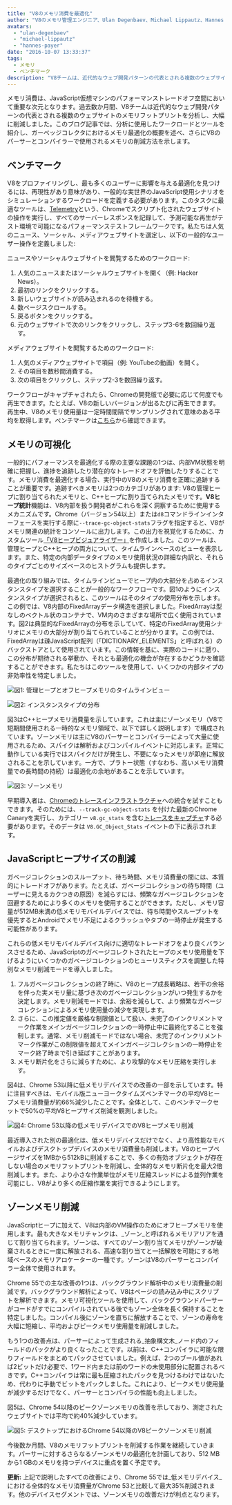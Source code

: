 ```yaml
---
title: "V8のメモリ消費を最適化"
author: "V8のメモリ管理エンジニア、Ulan Degenbaev、Michael Lippautz、Hannes Payer、そしてToon Verwaest"
avatars: 
  - "ulan-degenbaev"
  - "michael-lippautz"
  - "hannes-payer"
date: "2016-10-07 13:33:37"
tags: 
  - メモリ
  - ベンチマーク
description: "V8チームは、近代的なウェブ開発パターンの代表とされる複数のウェブサイトのメモリフットプリントを分析し、大幅に削減しました。"
---
```

メモリ消費は、JavaScript仮想マシンのパフォーマンストレードオフ空間において重要な次元となります。過去数か月間、V8チームは近代的なウェブ開発パターンの代表とされる複数のウェブサイトのメモリフットプリントを分析し、大幅に削減しました。このブログ記事では、分析に使用したワークロードとツールを紹介し、ガーベッジコレクタにおけるメモリ最適化の概要を述べ、さらにV8のパーサーとコンパイラーで使用されるメモリの削減方法を示します。

<!--truncate-->
## ベンチマーク

V8をプロファイリングし、最も多くのユーザーに影響を与える最適化を見つけるには、再現性があり意味があり、一般的な実世界のJavaScript使用シナリオをシミュレーションするワークロードを定義する必要があります。このタスクに最適なツールは、[Telemetry](https://catapult.gsrc.io/telemetry)という、Chromeでスクリプト化されたウェブサイトの操作を実行し、すべてのサーバーレスポンスを記録して、予測可能な再生がテスト環境で可能になるパフォーマンステストフレームワークです。私たちは人気のニュース、ソーシャル、メディアウェブサイトを選定し、以下の一般的なユーザー操作を定義しました:

ニュースやソーシャルウェブサイトを閲覧するためのワークロード:

1. 人気のニュースまたはソーシャルウェブサイトを開く（例: Hacker News）。
2. 最初のリンクをクリックする。
3. 新しいウェブサイトが読み込まれるのを待機する。
4. 数ページスクロールする。
5. 戻るボタンをクリックする。
6. 元のウェブサイトで次のリンクをクリックし、ステップ3-6を数回繰り返す。

メディアウェブサイトを閲覧するためのワークロード:

1. 人気のメディアウェブサイトで項目（例: YouTubeの動画）を開く。
2. その項目を数秒間消費する。
3. 次の項目をクリックし、ステップ2-3を数回繰り返す。

ワークフローがキャプチャされたら、Chromeの開発版で必要に応じて何度でも再生できます。たとえば、V8の新しいバージョンが出るたびに再生できます。再生中、V8のメモリ使用量は一定時間間隔でサンプリングされて意味のある平均を取得します。ベンチマークは[こちら](https://cs.chromium.org/chromium/src/tools/perf/page_sets/system_health/browsing_stories.py?q=browsing+news&sq=package:chromium&dr=CS&l=11)から確認できます。

## メモリの可視化

一般的にパフォーマンスを最適化する際の主要な課題の1つは、内部VM状態を明確に把握し、進捗を追跡したり潜在的なトレードオフを評価したりすることです。メモリ消費を最適化する場合、実行中のV8のメモリ消費を正確に追跡することが重要です。追跡すべきメモリは2つのカテゴリがあります: V8の管理ヒープに割り当てられたメモリと、C++ヒープに割り当てられたメモリです。**V8ヒープ統計**機能は、V8内部を扱う開発者がこれらを深く洞察するために使用するメカニズムです。Chrome（バージョン54以上）または`d8`コマンドラインインターフェースを実行する際に`--trace-gc-object-stats`フラグを指定すると、V8がメモリ関連の統計をコンソールに出力します。この出力を視覚化するために、カスタムツール[「V8ヒープビジュアライザー」](https://mlippautz.github.io/v8-heap-stats/)を作成しました。このツールは、管理ヒープとC++ヒープの両方について、タイムラインベースのビューを表示します。また、特定の内部データタイプのメモリ使用状況の詳細な内訳と、それらのタイプごとのサイズベースのヒストグラムも提供します。

最適化の取り組みでは、タイムラインビューでヒープ内の大部分を占めるインスタンスタイプを選択することが一般的なワークフローです。図1のようにインスタンスタイプが選択されると、このツールはそのタイプの使用分布を示します。この例では、V8内部のFixedArrayデータ構造を選択しました。FixedArrayは型なしのベクトル状のコンテナで、VM内のさまざまな場所で広く使用されています。図2は典型的なFixedArrayの分布を示していて、特定のFixedArray使用シナリオにメモリの大部分が割り当てられていることが分かります。この例では、FixedArrayは疎JavaScript配列（「DICTIONARY\_ELEMENTS」と呼ばれる）のバックストアとして使用されています。この情報を基に、実際のコードに遡り、この分布が期待される挙動か、それとも最適化の機会が存在するかどうかを確認することができます。私たちはこのツールを使用して、いくつかの内部タイプの非効率性を特定しました。

![図1: 管理ヒープとオフヒープメモリのタイムラインビュー](/_img/optimizing-v8-memory/timeline-view.png)

![図2: インスタンスタイプの分布](/_img/optimizing-v8-memory/distribution.png)

図3はC++ヒープメモリ消費量を示しています。これは主にゾーンメモリ（V8で短期間使用される一時的なメモリ領域で、以下で詳しく説明します）で構成されています。ゾーンメモリは主にV8のパーサーとコンパイラーによって大量に使用されるため、スパイクは解析およびコンパイルイベントに対応します。正常に動作している実行ではスパイクだけが発生し、不要になったメモリが即座に解放されることを示しています。一方で、プラトー状態（すなわち、高いメモリ消費量での長時間の持続）は最適化の余地があることを示しています。

![図3: ゾーンメモリ](/_img/optimizing-v8-memory/zone-memory.png)

早期導入者は、[Chromeのトレースインフラストラクチャ](https://www.chromium.org/developers/how-tos/trace-event-profiling-tool)への統合を試すこともできます。そのためには、`--track-gc-object-stats` を付けた最新のChrome Canaryを実行し、カテゴリー `v8.gc_stats` を含む[トレースをキャプチャ](https://www.chromium.org/developers/how-tos/trace-event-profiling-tool/recording-tracing-runs#TOC-Capture-a-trace-on-Chrome-desktop)する必要があります。そのデータは `V8.GC_Object_Stats` イベントの下に表示されます。

## JavaScriptヒープサイズの削減

ガベージコレクションのスループット、待ち時間、メモリ消費量の間には、本質的にトレードオフがあります。たとえば、ガベージコレクションの待ち時間（ユーザーに見えるカクつきの原因）を減らすには、頻繁なガベージコレクションを回避するためにより多くのメモリを使用することができます。ただし、メモリ容量が512MB未満の低メモリモバイルデバイスでは、待ち時間やスループットを優先するとAndroidでメモリ不足によるクラッシュやタブの一時停止が発生する可能性があります。

これらの低メモリモバイルデバイス向けに適切なトレードオフをより良くバランスさせるため、JavaScriptのガベージコレクトされたヒープのメモリ使用量を下げるようにいくつかのガベージコレクションのヒューリスティクスを調整した特別なメモリ削減モードを導入しました。

1. フルガベージコレクションの終了時に、V8のヒープ成長戦略は、若干の余裕を伴った実メモリ量に基づき次のガベージコレクションがいつ発生するかを決定します。メモリ削減モードでは、余裕を減らして、より頻繁なガベージコレクションによるメモリ使用量の減少を実現します。
1. さらに、この推定値を厳格な制限値として扱い、未完了のインクリメントマーク作業をメインガベージコレクションの一時停止中に最終化することを強制します。通常、メモリ削減モードではない場合、未完了のインクリメントマーク作業がこの制限値を超えてメインガベージコレクションの一時停止をマーク終了時まで引き延ばすことがあります。
1. メモリ断片化をさらに減らすために、より攻撃的なメモリ圧縮を実行します。

図4は、Chrome 53以降に低メモリデバイスでの改善の一部を示しています。特に注目すべきは、モバイル版ニューヨークタイムズベンチマークの平均V8ヒープメモリ消費量が約66%減少したことです。全体として、このベンチマークセットで50%の平均V8ヒープサイズ削減を観測しました。

![図4: Chrome 53以降の低メモリデバイスでのV8ヒープメモリ削減](/_img/optimizing-v8-memory/heap-memory-reduction.png)

最近導入された別の最適化は、低メモリデバイスだけでなく、より高性能なモバイルおよびデスクトップデバイスのメモリ消費量も削減します。V8のヒープページサイズを1MBから512kBに削減することで、多くの有効オブジェクトが存在しない場合のメモリフットプリントを削減し、全体的なメモリ断片化を最大2倍削減します。また、より小さな作業単位がメモリ圧縮スレッドによる並列作業を可能にし、V8がより多くの圧縮作業を実行できるようにします。

## ゾーンメモリ削減

JavaScriptヒープに加えて、V8は内部のVM操作のためにオフヒープメモリを使用します。最も大きなメモリチャンクは、_ゾーン_と呼ばれるメモリアリアを通じて割り当てられます。ゾーンは、すべてのゾーン割り当てメモリがゾーンが破棄されるときに一度に解放される、高速な割り当てと一括解放を可能にする地域ベースのメモリアロケーターの一種です。ゾーンはV8のパーサーとコンパイラー全体で使用されます。

Chrome 55での主な改善の1つは、バックグラウンド解析中のメモリ消費量の削減です。バックグラウンド解析によって、V8はページの読み込み中にスクリプトを解析できます。メモリ可視化ツールを使用して、バックグラウンドパーサーがコードがすでにコンパイルされている後でもゾーン全体を長く保持することを特定しました。コンパイル後にゾーンを直ちに解放することで、ゾーンの寿命を大幅に短縮し、平均およびピークメモリ使用量を削減しました。

もう1つの改善点は、パーサーによって生成される_抽象構文木_ノード内のフィールドのパックがより良くなったことです。以前は、C++コンパイラに可能な限りフィールドをまとめてパックさせていました。例えば、2つのブール値があれば2ビットだけ必要で、1ワード内または前のワードの未使用部分に配置されるべきです。C++コンパイラは常に最も圧縮されたパックを見つけるわけではないため、代わりに手動でビットをパックしました。これにより、ピークメモリ使用量が減少するだけでなく、パーサーとコンパイラの性能も向上しました。

図5は、Chrome 54以降のピークゾーンメモリの改善を示しており、測定されたウェブサイトでは平均で約40%減少しています。

![図5: デスクトップにおけるChrome 54以降のV8ピークゾーンメモリ削減](/_img/optimizing-v8-memory/peak-zone-memory-reduction.png)

今後数か月間、V8のメモリフットプリントを削減する作業を継続していきます。パーサーに対するさらなるゾーンメモリの最適化を計画しており、512 MBから1 GBのメモリを持つデバイスに重点を置く予定です。

**更新:** 上記で説明したすべての改善により、Chrome 55では_低メモリデバイス_における全体的なメモリ消費量がChrome 53と比較して最大35%削減されます。他のデバイスセグメントでは、ゾーンメモリの改善だけが利点となります。

